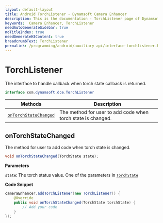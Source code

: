 ```yaml
---
layout: default-layout
title: Android TorchListener - Dynamsoft Camera Enhancer
description: This is the documentation - TorchListener page of Dynamsoft Camera Enhancer.
keywords:  Camera Enhancer, TorchListener
needAutoGenerateSidebar: true
noTitleIndex: true
needGenerateH3Content: true
breadcrumbText: TorchListener
permalink: /programming/android/auxiliary-api/interface-torchlistener.html
---
```


# TorchListener

The interface to handle callback when torch state callback is returned.

```java
interface com.dynamsoft.dce.TorchListener
```

| Methods | Description |
| --------- | ----------- |
| [`onTorchStateChanged`](#onTorchStateChanged) | The method for user to add code when torch state is changed. |

## onTorchStateChanged

The method for user to add code when torch state is changed.

```java
void onTorchStateChanged(TorchState state);
```

**Parameters**

`state`: The torch status value. One of the parameters in [`TorchState`]({{site.parameter-reference}}index.html#torchstate)

**Code Snippet**

```java
cameraEnhancer.addTorchListener(new TorchListener() {
    @Override
    public void onTorchStateChanged(TorchState torchState) {
        // Add your code
    }
});
```
